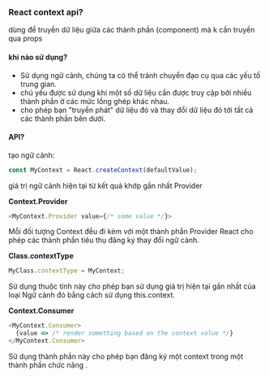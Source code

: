 ### React context api?
dùng để truyền dữ liệu giữa các thành phần (component) mà k cần truyền qua props
 
#### khi nào sử dụng?
 + Sử dụng ngữ cảnh, chúng ta có thể tránh chuyển đạo cụ qua các yếu tố trung gian.
 + chủ yếu được sử dụng khi một số dữ liệu cần được truy cập bởi nhiều thành phần ở các mức lồng ghép khác nhau.
 + cho phép bạn "truyền phát" dữ liệu đó và thay đổi dữ liệu đó tới tất cả các thành phần bên dưới.
 
#### API?
tạo ngữ cảnh: 


``` js
const MyContext = React.createContext(defaultValue);
```

giá trị ngữ cảnh hiện tại từ kết quả khớp gần nhất Provider

**Context.Provider**

``` js
<MyContext.Provider value={/* some value */}>
```
Mỗi đối tượng Context đều đi kèm với một thành phần Provider React cho phép các thành phần tiêu thụ đăng ký thay đổi ngữ cảnh.

 **Class.contextType**
``` js
MyClass.contextType = MyContext;
```
Sử dụng thuộc tính này cho phép bạn sử dụng giá trị hiện tại gần nhất của loại Ngữ cảnh đó bằng cách sử dụng this.context.

**Context.Consumer**

``` js
<MyContext.Consumer>
  {value => /* render something based on the context value */}
</MyContext.Consumer>
```

Sử dụng thành phần này cho phép bạn đăng ký một context trong một thành phần chức năng .
